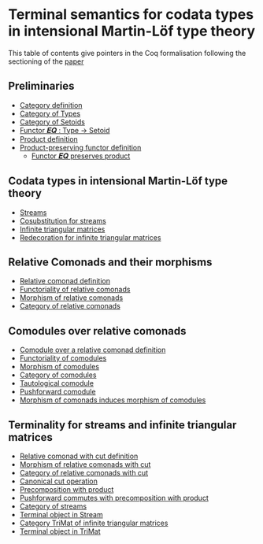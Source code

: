 # Terminal semantics for codata types in intensional Martin-Löf type theory

This table of contents give pointers in the Coq formalisation following the sectioning of the [paper](http://arxiv.org/abs/1401.1053)

## Preliminaries

* [Category definition][Category]
* [Category of Types][Type]
* [Category of Setoids][Setoid]
* [Functor 𝑬𝑸 : Type -> Setoid][EQ]
* [Product definition][Product]
* [Product-preserving functor definition][SMF]
  * [Functor 𝑬𝑸 preserves product][SM_EQ]

## Codata types in intensional Martin-Löf type theory

* [Streams][STRAx]
* [Cosubstitution for streams][cosubst]
* [Infinite triangular matrices][ITAx]
* [Redecoration for infinite triangular matrices][redec]

## Relative Comonads and their morphisms

* [Relative comonad definition][RC]
* [Functoriality of relative comonads][FRC]
* [Morphism of relative comonads][MRC]
* [Category of relative comonads][CRC]

## Comodules over relative comonads

* [Comodule over a relative comonad definition][CM]
* [Functoriality of comodules][FCM]
* [Morphism of comodules][MCM]
* [Category of comodules][CMC]
* [Tautological comodule][TCM]
* [Pushforward comodule][PCM]
* [Morphism of comonads induces morphism of comodules][ICM]

## Terminality for streams and infinite triangular matrices

* [Relative comonad with cut definition][RCC]
* [Morphism of relative comonads with cut][MRCC]
* [Category of relative comonads with cut][CRCC]
* [Canonical cut operation][CCRCC]
* [Precomposition with product][PRCC]
* [Pushforward commutes with precomposition with product][PCRCC]
* [Category of streams][STR]
* [Terminal object in Stream][STRTerm]
* [Category TriMat of infinite triangular matrices][IT]
* [Terminal object in TriMat][ITTerm]


[Category]: Cat.Theory.Category.html#Category
[Type]: Cat.Category.Types.html#𝑻𝒚𝒑𝒆
[EQ]: Cat.Category.Types_Setoids.html#𝑬𝑸
[Setoid]: Cat.Category.Setoids.html#𝑺𝒆𝒕𝒐𝒊𝒅
[Product]: Cat.Theory.Product.html
[SMF]: Cat.Theory.ProductPreservingFunctor.html#ProductPreservingFunctor
[SM_EQ]: Cat.Category.Types_Setoids.html#𝑬𝑸_SM
[RC]: Cat.Theory.RelativeComonad.html#RelativeComonad
[FRC]: Cat.Theory.RelativeComonad.html#Functoriality
[MRC]: Cat.Theory.RelativeComonad.html#Morphism
[CRC]: Cat.Category.RComonad.html#𝑹𝑪𝒐𝒎𝒐𝒏𝒂𝒅
[CM]: Cat.Theory.Comodule.html#Comodule
[FCM]: Cat.Theory.Comodule.html#Functoriality
[MCM]: Cat.Theory.Comodule.html#Morphism
[CMC]: Cat.Category.RComod.html#𝑹𝑪𝒐𝒎𝒐𝒅
[TCM]: Cat.Theory.PushforwardComodule.html#tautological_comodule
[PCM]: Cat.Theory.PushforwardComodule.html#pushforward_construction
[ICM]: Cat.Theory.PushforwardComodule.html#induced_morphism
[RCC]: Cat.Theory.RelativeComonadWithCut.html#RelativeComonadWithCut
[MRCC]: Cat.Theory.RelativeComonadWithCut.html#Morphism
[CRCC]: Cat.Category.RComonadWithCut.html#𝑹𝑪𝒐𝒎𝒐𝒏𝒂𝒅𝑾𝒊𝒕𝒉𝑪𝒖𝒕
[CCRCC]: Cat.Category.RComonad_RComonadWithCut.html
[PRCC]: Cat.Theory.PrecompositionWithProduct.html#PrecompositionWithProduct
[PCRCC]: Cat.Theory.PushforwardComodule.html#Commutes
[TM]: Cat.Category.TriMat.html#𝑻𝒓𝒊𝑴𝒂𝒕
[CS]: Cat.Category.Coinitiality.html#Coinitiality
[STR]: Cat.Category.Stream.Category.html
[STRAx]: Cat.Category.Stream.Axioms.html
[cosubst]: Cat.Category.Stream.Terminality.html#StreamTerminal.cosubst
[STRTerm]: Cat.Category.Stream.Terminality.html#StreamTerminal.Terminality
[IT]: Cat.Category.TriMat.Category.html
[ITAx]: Cat.Category.TriMat.Axioms.html
[redec]: Cat.Category.TriMat.Terminality.html#TriMatTerminal.redec
[ITTerm]: Cat.Category.TriMat.Terminality.html#TriMatTerminal.Terminality
